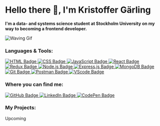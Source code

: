 <h1>Hello there 👋, I'm Kristoffer Gärling</h1>

<p><b>I'm a data- and systems science student at Stockholm University on my way to becoming a frontend developer.</b></p>
<img style="border-radius=50%;" src="https://media.giphy.com/media/pZxKXonUT3fzO/giphy.gif" alt="Waving Gif"</img>

<h3>Languages & Tools:</h3>
<div id="techstack-badges">
  <a href="https://developer.mozilla.org/en-US/docs/Web/HTML" target="_blank">
    <img src="https://img.shields.io/badge/html5-%23E34F26.svg?style=for-the-badge&logo=html5&logoColor=white" alt="HTML Badge"/>
  </a>
  
  <a href="https://developer.mozilla.org/en-US/docs/Web/CSS" target="_blank">
    <img src="https://img.shields.io/badge/css3-%231572B6.svg?style=for-the-badge&logo=css3&logoColor=white" alt="CSS Badge"/>
  </a>
  
  <a href="https://developer.mozilla.org/en-US/docs/Web/JavaScript" target="_blank">
    <img src="https://img.shields.io/badge/javascript-%23323330.svg?style=for-the-badge&logo=javascript&logoColor=%23F7DF1E" alt="JavaScript Badge"/>
  </a>
  
  <a href="https://reactjs.org/" target="_blank">
    <img src="https://img.shields.io/badge/react-%2320232a.svg?style=for-the-badge&logo=react&logoColor=%2361DAFB" alt="React Badge"/>
  </a>
  
  <a href="https://redux.js.org/" target="_blank">
    <img src="https://img.shields.io/badge/redux-%23593d88.svg?style=for-the-badge&logo=redux&logoColor=white" alt="Redux Badge"/>
  </a>
  
  <a href="https://nodejs.org/en/" target="_blank">
    <img src="https://img.shields.io/badge/node.js-6DA55F?style=for-the-badge&logo=node.js&logoColor=white" alt="Node.js Badge"/>
  </a>
  
  <a href="http://expressjs.com/" target="_blank">
    <img src="https://img.shields.io/badge/express.js-%23404d59.svg?style=for-the-badge&logo=express&logoColor=%2361DAFB" alt="Express.js Badge"/>
  </a>
  
  <a href="https://www.mongodb.com/" target="_blank">
    <img src="https://img.shields.io/badge/MongoDB-%234ea94b.svg?style=for-the-badge&logo=mongodb&logoColor=white" alt="MongoDB Badge"/>
  </a>
  
  <a href="https://git-scm.com/" target="_blank">
    <img src="https://img.shields.io/badge/git-%23F05033.svg?style=for-the-badge&logo=git&logoColor=white" alt="Git Badge"/>
  </a>

  <a href="https://www.postman.com/" target="_blank">
    <img src="https://img.shields.io/badge/Postman-FF6C37?style=for-the-badge&logo=postman&logoColor=white" alt="Postman Badge"/>
  </a>

  <a href="https://code.visualstudio.com/" target="_blank">
    <img src="https://img.shields.io/badge/Visual%20Studio%20Code-0078d7.svg?style=for-the-badge&logo=visual-studio-code&logoColor=white" alt="VScode Badge"/>
  </a>

</div>

<h3>Where you can find me:</h3>
<div id="contact-badges">
  <a href="https://github.com/kristoffergarling" target="_blank">
    <img src="https://img.shields.io/badge/github-%23121011.svg?style=for-the-badge&logo=github&logoColor=white" alt="GitHub Badge"/>
  </a>
  
  <a href="https://www.linkedin.com/in/kristoffer-g%C3%A4rling-bengtsson-4760b1203/" target="_blank">
    <img src="https://img.shields.io/badge/LinkedIn-blue?style=for-the-badge&logo=linkedin&logoColor=white" alt="LinkedIn Badge"/>
  </a>
  
  <a href="https://codepen.io/kristofferdev" target="_blank">
    <img src="https://img.shields.io/badge/Codepen-000000?style=for-the-badge&logo=codepen&logoColor=white" alt="CodePen Badge"/>
  </a>
</div>

<h3>My Projects:</h3>
<p>Upcoming</p>
